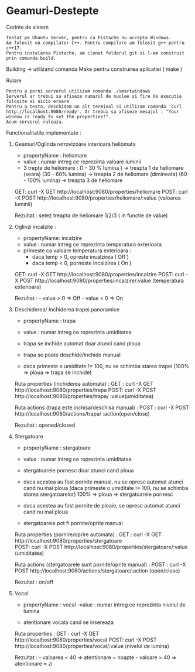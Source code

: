 # Geamuri-Destepte 


Cerinte de sistem

	Testat pe Ubuntu Server, pentru ca Pistache nu accepta Windows. 
	Am folosit un compilator C++. Pentru compilare am folosit g++ pentru c++17.
	Pentru instalarea Pistache, am clonat folderul git si l-am construit prin comanda build.
	

Building -> utilizand comanda Make pentru construirea aplicatiei ( make )


Rulare

	Pentru a porni serverul utilizam comanda ./smartwindows
	Serverul ar trebui sa afiseze numarul de nuclee si fire de executie folosite si nicio eroare
	Pentru a testa, deschidem un alt terminal si utilizam comanda 'curl http://localhost:9080/ready'. Ar trebui sa afiseze mesajul : "Your window is ready to set the properties!".
	Acum serverul ruleaza.


Functionalitatile implementate :

1. Geamuri/Oglinda retrovizoare interioara heliomata 
	
	- propertyName : heliomare 
	- value : numar intreg ce reprezinta valoare luminii
	- 3 trepte de heliomare : 
		(1 - 30 % lumina ) -> treapta 1 de heliomare (seara) 
		(30 - 60% lumina) -> treapta 2 de heliomare (dimineata) 
		(60 - 100% lumina) -> treapta 3 de heliomare 

	GET: curl -X GET http://localhost:9080/properties/heliomare
	POST: curl -X POST http://localhost:9080/properties/heliomare/:value (valoarea luminii) 
	
	Rezultat : setez treapta de heliomare 1/2/3 ( in functie de value) 
	
	
2. Oglinzi incalzite : 
	- propertyName: incalzire 
	- value : numar intreg ce reprezinta temperatura exterioara
   	- primeste ca valoare temperatura exterioara : 
		 - daca temp > 0, opreste incalzirea ( Off )
		 - daca temp < 0, porneste incalzirea ( On )
				
	GET: curl -X GET http://localhost:9080/properties/incalzire
	POST: curl -X POST http://localhost:9080/properties/incalzire/:value (temperatura exterioara)

	Rezultat : 
		- value > 0 => Off
		- value < 0 => On
											   
3. Deschiderea/ Inchiderea trapei panoramice 
	- propertyName : trapa
	- value : numar intreg ce reprezinta umiditatea

	- trapa se inchide automat doar atunci cand ploua
	- trapa se poate deschide/inchide manual
	- daca primeste o umiditate != 100, nu se schimba starea trapei (100% => ploua => trapa se inchide) 
		
	Ruta properties (inchiderea automata) :
		GET : curl -X GET http://localhost:9080/properties/trapa
		POST: curl -X POST http://localhost:9080/properties/trapa/ :value(umiditatea) 
			
	Ruta actions (trapa este inchisa/deschisa manual) :
		POST : curl -X POST http://localhost:9080/actions/trapa/ :action(open/close) 
	
	Rezultat : opened/closed
	
4. Stergatoare 
	- propertyName : stergatoare
	- value : numar intreg ce reprezinta umiditatea
	
	- stergatoarele pornesc doar atunci cand ploua 
	- daca acestea au fost pornite manual, nu se opresc automat atunci cand nu mai ploua (daca primeste o umiditate != 100, nu se schimba starea stergatoarelor) 100% => ploua => stergatoarele pornesc 
	- daca acestea au fost pornite de ploaie, se opresc automat atunci cand nu mai ploua 
	- stergatoarele pot fi pornite/oprite manual 

	
	Ruta properties (pornire/oprire automata) : 
		GET : curl -X GET http://localhost:9080/properties/stergatoare	
		POST: curl -X POST http://localhost:9080/properties/stergatoare/:value (umiditatea) 
	
	Ruta actions (stergatoarele sunt pornite/oprite manual) :
		POST : curl -X POST http://localhost:9080/actions/stergatoare/:action (open/close)
	
	Rezultat : on/off
		
	
5. Vocal
	- propertyName : vocal
	-value : numar intreg ce reprezinta nivelul de lumina

	- atentionare vocala cand se insereaza
	
	Ruta properties :
		GET :  curl -X GET http://localhost:9080/properties/vocal
		POST: curl -X POST http://localhost:9080/properties/vocal/:value (nivelul de lumina) 
	
	
	Rezultat :
		- valoarea < 40 => atentionare = noapte
		- valoare > 40 => atentionare = zi
